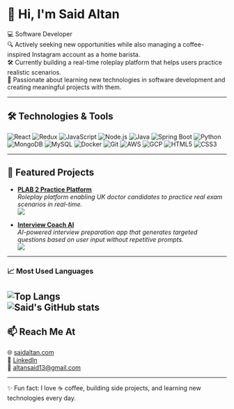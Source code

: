 # 👋 Hi, I'm Said Altan  

💻 Software Developer  
🔍 Actively seeking new opportunities while also managing a coffee-inspired Instagram account as a home barista.  
🛠️ Currently building a real-time roleplay platform that helps users practice realistic scenarios.  
🚀 Passionate about learning new technologies in software development and creating meaningful projects with them.  


---

## 🛠️ Technologies & Tools  

![React](https://img.shields.io/badge/React-20232A?style=for-the-badge&logo=react&logoColor=61DAFB)
![Redux](https://img.shields.io/badge/Redux-764ABC?style=for-the-badge&logo=redux&logoColor=white)
![JavaScript](https://img.shields.io/badge/JavaScript-F7DF1E?style=for-the-badge&logo=javascript&logoColor=black)
![Node.js](https://img.shields.io/badge/Node.js-339933?style=for-the-badge&logo=node.js&logoColor=white)
![Java](https://img.shields.io/badge/Java-007396?style=for-the-badge&logo=java&logoColor=white)
![Spring Boot](https://img.shields.io/badge/Spring%20Boot-6DB33F?style=for-the-badge&logo=springboot&logoColor=white)
![Python](https://img.shields.io/badge/Python-3776AB?style=for-the-badge&logo=python&logoColor=white)
![MongoDB](https://img.shields.io/badge/MongoDB-4EA94B?style=for-the-badge&logo=mongodb&logoColor=white)
![MySQL](https://img.shields.io/badge/MySQL-4479A1?style=for-the-badge&logo=mysql&logoColor=white)
![Docker](https://img.shields.io/badge/Docker-2496ED?style=for-the-badge&logo=docker&logoColor=white)
![Git](https://img.shields.io/badge/Git-F05032?style=for-the-badge&logo=git&logoColor=white)
![AWS](https://img.shields.io/badge/AWS-232F3E?style=for-the-badge&logo=amazon-aws&logoColor=white)
![GCP](https://img.shields.io/badge/GCP-4285F4?style=for-the-badge&logo=google-cloud&logoColor=white)
![HTML5](https://img.shields.io/badge/HTML5-E34F26?style=for-the-badge&logo=html5&logoColor=white)
![CSS3](https://img.shields.io/badge/CSS3-1572B6?style=for-the-badge&logo=css3&logoColor=white)



---

## 🚀 Featured Projects  

- [**PLAB 2 Practice Platform**](https://github.com/altansaid/plab2projectnew)  
  *Roleplay platform enabling UK doctor candidates to practice real exam scenarios in real-time.*  
  <a href="https://www.plab2practice.com" target="_blank">
    <img src="https://img.shields.io/badge/🌐 Live_Demo-Visit-blue?style=for-the-badge" />
  </a>  

- [**Interview Coach AI**](https://github.com/altansaid/interviewcoach-ai)  
  *AI-powered interview preparation app that generates targeted questions based on user input without repetitive prompts.*  
  <a href="https://interviewcoach-ai.vercel.app/" target="_blank">
    <img src="https://img.shields.io/badge/🌐 Live_Demo-Visit-green?style=for-the-badge" />
  </a>  


---

### 📈 Most Used Languages  
![Top Langs](https://github-readme-stats.vercel.app/api/top-langs/?username=altansaid&layout=compact&theme=radical)  
![Said's GitHub stats](https://github-readme-stats.vercel.app/api?username=altansaid&show_icons=true&theme=default)  
---
## 📫 Reach Me At  
🌐 [saidaltan.com](https://saidaltan.com)  
💼 [LinkedIn](https://linkedin.com/in/saidaltan)  
📧 altansaid13@gmail.com  

---

✨ Fun fact: I love ☕ coffee, building side projects, and learning new technologies every day.  


<!--
**altansaid/altansaid** is a ✨ _special_ ✨ repository because its `README.md` (this file) appears on your GitHub profile.

Here are some ideas to get you started:

- 🔭 I’m currently working on ...
- 🌱 I’m currently learning ...
- 👯 I’m looking to collaborate on ...
- 🤔 I’m looking for help with ...
- 💬 Ask me about ...
- 📫 How to reach me: ...
- 😄 Pronouns: ...
- ⚡ Fun fact: ...
-->
